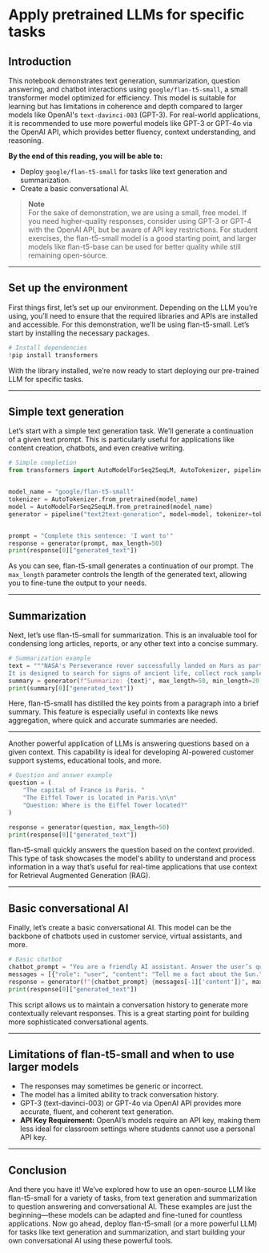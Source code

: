 # Apply pretrained LLMs for specific tasks

## Introduction

This notebook demonstrates text generation, summarization, question answering, and chatbot interactions using `google/flan-t5-small`, a small transformer model optimized for efficiency. This model is suitable for learning but has limitations in coherence and depth compared to larger models like OpenAI's `text-davinci-003` (GPT-3). For real-world applications, it is recommended to use more powerful models like GPT-3 or GPT-4o via the OpenAI API, which provides better fluency, context understanding, and reasoning.

**By the end of this reading, you will be able to:**

- Deploy `google/flan-t5-small` for tasks like text generation and summarization.
- Create a basic conversational AI.

> **Note**  
> For the sake of demonstration, we are using a small, free model. If you need higher-quality responses, consider using GPT-3 or GPT-4 with the OpenAI API, but be aware of API key restrictions. For student exercises, the flan-t5-small model is a good starting point, and larger models like flan-t5-base can be used for better quality while still remaining open-source.

---

## Set up the environment

First things first, let’s set up our environment. Depending on the LLM you’re using, you’ll need to ensure that the required libraries and APIs are installed and accessible. For this demonstration, we'll be using flan-t5-small. Let’s start by installing the necessary packages.

```python
# Install dependencies
!pip install transformers
```

With the library installed, we’re now ready to start deploying our pre-trained LLM for specific tasks.

---

## Simple text generation

Let’s start with a simple text generation task. We’ll generate a continuation of a given text prompt. This is particularly useful for applications like content creation, chatbots, and even creative writing.

```python
# Simple completion
from transformers import AutoModelForSeq2SeqLM, AutoTokenizer, pipeline


model_name = "google/flan-t5-small"
tokenizer = AutoTokenizer.from_pretrained(model_name)
model = AutoModelForSeq2SeqLM.from_pretrained(model_name)
generator = pipeline("text2text-generation", model=model, tokenizer=tokenizer)


prompt = "Complete this sentence: 'I want to'"
response = generator(prompt, max_length=50)
print(response[0]["generated_text"])
```

As you can see, flan-t5-small generates a continuation of our prompt. The `max_length` parameter controls the length of the generated text, allowing you to fine-tune the output to your needs.

---

## Summarization

Next, let’s use flan-t5-small for summarization. This is an invaluable tool for condensing long articles, reports, or any other text into a concise summary.

```python
# Summarization example
text = """NASA's Perseverance rover successfully landed on Mars as part of the Mars Exploration Program.
It is designed to search for signs of ancient life, collect rock samples, and prepare for future missions."""
summary = generator(f"Summarize: {text}", max_length=50, min_length=20, do_sample=False)
print(summary[0]["generated_text"])
```

Here, flan-t5-smalll has distilled the key points from a paragraph into a brief summary. This feature is especially useful in contexts like news aggregation, where quick and accurate summaries are needed.

---

Another powerful application of LLMs is answering questions based on a given context. This capability is ideal for developing AI-powered customer support systems, educational tools, and more.

```python
# Question and answer example
question = (
    "The capital of France is Paris. "
    "The Eiffel Tower is located in Paris.\n\n"
    "Question: Where is the Eiffel Tower located?"
)

response = generator(question, max_length=50)
print(response[0]["generated_text"])
```

flan-t5-small quickly answers the question based on the context provided. This type of task showcases the model's ability to understand and process information in a way that’s useful for real-time applications that use context for Retrieval Augmented Generation (RAG).

---

## Basic conversational AI

Finally, let’s create a basic conversational AI. This model can be the backbone of chatbots used in customer service, virtual assistants, and more.

```python
# Basic chatbot
chatbot_prompt = "You are a friendly AI assistant. Answer the user’s question with a helpful response."
messages = [{"role": "user", "content": "Tell me a fact about the Sun."}]
response = generator(f"{chatbot_prompt} {messages[-1]['content']}", max_length=50)
print(response[0]["generated_text"])
```

This script allows us to maintain a conversation history to generate more contextually relevant responses. This is a great starting point for building more sophisticated conversational agents.

---

## Limitations of flan-t5-small and when to use larger models

- The responses may sometimes be generic or incorrect.
- The model has a limited ability to track conversation history.
- GPT-3 (text-davinci-003) or GPT-4o via OpenAI API provides more accurate, fluent, and coherent text generation.
- **API Key Requirement:** OpenAI’s models require an API key, making them less ideal for classroom settings where students cannot use a personal API key.

---

## Conclusion

And there you have it! We’ve explored how to use an open-source LLM like flan-t5-small for a variety of tasks, from text generation and summarization to question answering and conversational AI. These examples are just the beginning—these models can be adapted and fine-tuned for countless applications. Now go ahead, deploy flan-t5-small (or a more powerful LLM) for tasks like text generation and summarization, and start building your own conversational AI using these powerful tools.